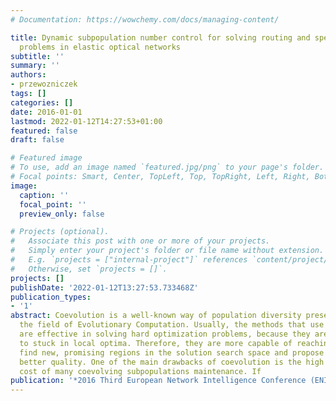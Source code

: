 ```yaml
---
# Documentation: https://wowchemy.com/docs/managing-content/

title: Dynamic subpopulation number control for solving routing and spectrum allocation
  problems in elastic optical networks
subtitle: ''
summary: ''
authors:
- przewozniczek
tags: []
categories: []
date: 2016-01-01
lastmod: 2022-01-12T14:27:53+01:00
featured: false
draft: false

# Featured image
# To use, add an image named `featured.jpg/png` to your page's folder.
# Focal points: Smart, Center, TopLeft, Top, TopRight, Left, Right, BottomLeft, Bottom, BottomRight.
image:
  caption: ''
  focal_point: ''
  preview_only: false

# Projects (optional).
#   Associate this post with one or more of your projects.
#   Simply enter your project's folder or file name without extension.
#   E.g. `projects = ["internal-project"]` references `content/project/deep-learning/index.md`.
#   Otherwise, set `projects = []`.
projects: []
publishDate: '2022-01-12T13:27:53.733468Z'
publication_types:
- '1'
abstract: Coevolution is a well-known way of population diversity preservation in
  the field of Evolutionary Computation. Usually, the methods that use coevolution
  are effective in solving hard optimization problems, because they are less likely
  to stuck in local optima. Therefore, they are more capable of reaching a breakthrough,
  find new, promising regions in the solution search space and propose solutions of
  better quality. One of the main drawbacks of coevolution is the high computation
  cost of many coevolving subpopulations maintenance. If
publication: '*2016 Third European Network Intelligence Conference (ENIC)*'
---
```

